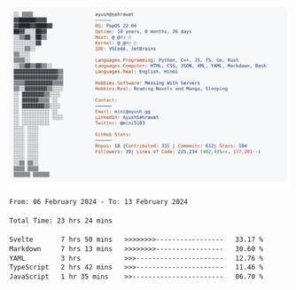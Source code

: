 <a href="https://github.com/AyushSehrawat/AyushSehrawat">
  <picture>
    <source media="(prefers-color-scheme: dark)" srcset="https://raw.githubusercontent.com/AyushSehrawat/AyushSehrawat/main/dark_mode.svg">
    <img alt="Andrew Grant's GitHub Profile README" src="https://raw.githubusercontent.com/AyushSehrawat/AyushSehrawat/main/light_mode.svg">
  </picture>
</a>

<!--START_SECTION:waka-->

```txt
From: 06 February 2024 - To: 13 February 2024

Total Time: 23 hrs 24 mins

Svelte       7 hrs 50 mins   >>>>>>>>-----------------   33.17 %
Markdown     7 hrs 13 mins   >>>>>>>>-----------------   30.60 %
YAML         3 hrs           >>>----------------------   12.76 %
TypeScript   2 hrs 42 mins   >>>----------------------   11.46 %
JavaScript   1 hr 35 mins    >>-----------------------   06.70 %
```

<!--END_SECTION:waka-->
